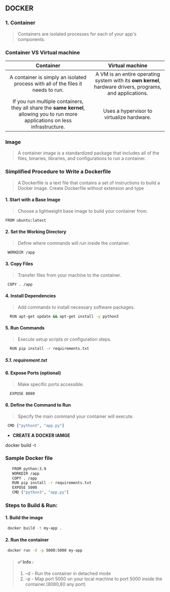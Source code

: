 ## <b>DOCKER</b>
 
   ### 1. Container

   > Containers are isolated processes for each of your app's components. 

### Container VS Virtual machine

|   Container   |   Virtual machine   |
|:-----:|:-----:|
|   A container is simply an isolated process with all of the files it needs to run.  |   A VM is an entire operating system with its <b>own kernel</b>, hardware drivers, programs, and applications.   |
|   If you run multiple containers, they all share the <b>same kernel</b>, allowing you to run more applications on less infrastructure.   |   Uses a hypervisor to virtualize hardware.   |

### Image
   > A container image is a standardized package that includes all of the files, binaries, libraries, and configurations to run a container.

###  Simplified Procedure to Write a Dockerfile

  > A Dockerfile is a text file that contains a set of instructions to build a Docker image.
  > Create Dockerfile without  extension and type

#### 1. Start with a Base Image
   > Choose a lightweight base image to build your container from.
   ```bash
   FROM ubuntu:latest
 ```
#### 2. Set the Working Directory
> Define where commands will run inside the container.
  ```bash
   WORKDIR /app 
 ```
#### 3. Copy Files
> Transfer files from your machine to the container.
 ```bash
  COPY . /app
 ```
#### 4. Install Dependencies
> Add commands to install necessary software packages.
```bash
  RUN apt-get update && apt-get install -y python3
 ```
#### 5. Run Commands
> Execute setup scripts or configuration steps.
```bash
  RUN pip install -r requirements.txt
 ```
##### 5.1. requirement.txt

#### 6. Expose Ports (optional)
> Make specific ports accessible.
```bash
  EXPOSE 8080
 ```
#### 6. Define the Command to Run
> Specify the main command your container will execute.
```bash
 CMD ["python3", "app.py"]
 ```
- **CREATE  A DOCKER IAMGE**

docker build -t <name to your image>

### Sample Docker file
```bash
   FROM python:3.9
   WORKDIR /app
   COPY . /app
   RUN pip install -r requirements.txt
   EXPOSE 5000
   CMD ["python3", "app.py"]
 ```

### Steps to Build & Run:
#### 1. Build the image
```bash
 docker build -t my-app .
 ```
#### 2. Run the container
```bash
 docker run -d -p 5000:5000 my-app
 ```
> #### ✅ Info :
   > 1. –d  - Run the container in detached mode
   > 2. –p - Map port 5000 on your local machine to port 5000 inside the container.(8080,80 any port)


